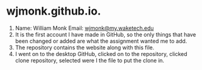 # wjmonk.github.io.
1.	Name: William Monk
Email: wjmonk@my.waketech.edu
2.	It is the first account I have made in GitHub, so the only things that have been changed or added are what the assignment wanted me to add.
3.	The repository contains the website along with this file.
4.	I went on to the desktop GitHub, clicked on to the repository, clicked clone repository, selected were I the file to put the clone in.
